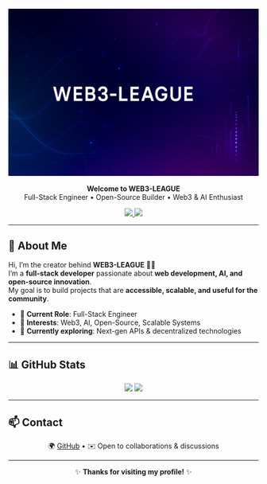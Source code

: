 <!-- Banner -->
<p align="center">
  <img src="./A_digital_graphic_design_banner_features_a_dark_ba.png" alt="WEB3-LEAGUE Banner" />
</p>

<!-- Title & Intro -->
<p align="center">
  <b>Welcome to WEB3-LEAGUE</b><br>
  Full-Stack Engineer • Open-Source Builder • Web3 & AI Enthusiast
</p>

<!-- Badges -->
<p align="center">
  <a href="https://github.com/Web3-League">
    <img src="https://img.shields.io/github/followers/Web3-League?label=Followers&style=for-the-badge&color=blue" />
  </a>
  <a href="https://github.com/Web3-League?tab=repositories">
    <img src="https://img.shields.io/github/stars/Web3-League?affiliations=OWNER&style=for-the-badge&color=yellow" />
  </a>
</p>

---

## 👋 About Me

Hi, I’m the creator behind **WEB3-LEAGUE** 👨‍💻  
I’m a **full-stack developer** passionate about **web development, AI, and open-source innovation**.  
My goal is to build projects that are **accessible, scalable, and useful for the community**.  

- 💼 **Current Role**: Full-Stack Engineer  
- 💬 **Interests**: Web3, AI, Open-Source, Scalable Systems  
- 🌱 **Currently exploring**: Next-gen APIs & decentralized technologies  

---

## 📊 GitHub Stats

<p align="center">
  <img src="https://github-readme-stats.vercel.app/api?username=Web3-League&show_icons=true&theme=tokyonight&hide_border=true" height="150" />
  <img src="https://github-readme-stats.vercel.app/api/top-langs/?username=Web3-League&layout=compact&theme=tokyonight&hide_border=true" height="150" />
</p>

---

## 📫 Contact

<p align="center">
🌍 <a href="https://github.com/Web3-League">GitHub</a> •  
✉️ Open to collaborations & discussions
</p>

---

<p align="center">
✨ <b>Thanks for visiting my profile!</b> ✨
</p>
